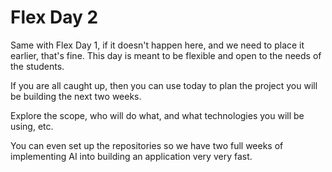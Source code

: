 # Flex Day 2

Same with Flex Day 1, if it doesn't happen here, and we need to place it earlier, that's fine. This day is meant to be flexible and open to the needs of the students.

If you are all caught up, then you can use today to plan the project you will be building the next two weeks.

Explore the scope, who will do what, and what technologies you will be using, etc.

You can even set up the repositories so we have two full weeks of implementing AI into building an application very very fast.
